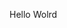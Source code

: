 Hello Wolrd

























































































































































































































































































































































































































































































































































































































































































































































































































































































































































































































































































































































































































































































































































































































































































































































































































































































































































































































































































































































































































































































































































































































































































































































































































































































































































































































































































































































































































































































































































































































































































































































































































































































































































































































































































































































































































































